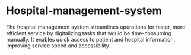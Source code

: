 # Hospital-management-system
The hospital management system streamlines operations for faster, more efficient service by digitalizing tasks that would be time-consuming manually. It enables quick access to patient and hospital information, improving service speed and accessibility.
